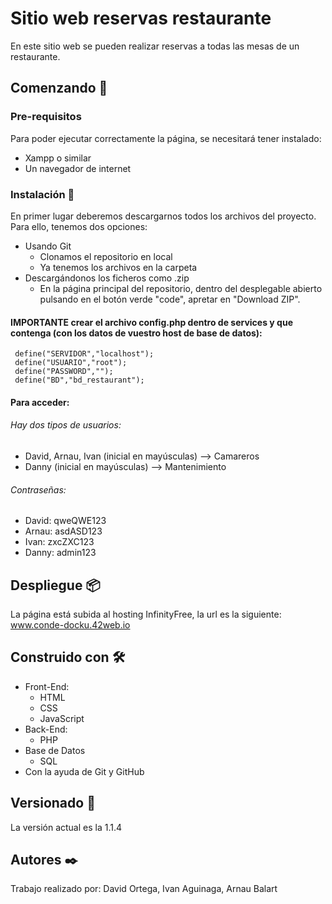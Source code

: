# Sitio web reservas restaurante
En este sitio web se pueden realizar reservas a todas las mesas de un restaurante.
## Comenzando 🚀
### Pre-requisitos 
Para poder ejecutar correctamente la página, se necesitará tener instalado:
- Xampp o similar
- Un navegador de internet
### Instalación 🔧
En primer lugar deberemos descargarnos todos los archivos del proyecto. Para ello, tenemos dos opciones:
- Usando Git
    - Clonamos el repositorio en local
    - Ya tenemos los archivos en la carpeta
- Descargándonos los ficheros como .zip
    - En la página principal del repositorio, dentro del desplegable abierto pulsando en el botón verde "code", apretar en "Download ZIP".

#### IMPORTANTE crear el archivo config.php dentro de services y que contenga (con los datos de vuestro host de base de datos):

```
 define("SERVIDOR","localhost");
 define("USUARIO","root");
 define("PASSWORD","");
 define("BD","bd_restaurant");
```

#### Para acceder:
###### Hay dos tipos de usuarios:
- David, Arnau, Ivan (inicial en mayúsculas) --> Camareros
- Danny (inicial en mayúsculas) --> Mantenimiento
###### Contraseñas:
- David: qweQWE123
- Arnau: asdASD123
- Ivan: zxcZXC123
- Danny: admin123
## Despliegue 📦
La página está subida al hosting InfinityFree, la url es la siguiente:
www.conde-docku.42web.io
## Construido con 🛠️
- Front-End:
    -  HTML
    - CSS
    - JavaScript
- Back-End:
    - PHP
- Base de Datos
    - SQL
- Con la ayuda de Git y GitHub
## Versionado 📌
La versión actual es la 1.1.4
## Autores ✒️
Trabajo realizado por: David Ortega, Ivan Aguinaga, Arnau Balart


